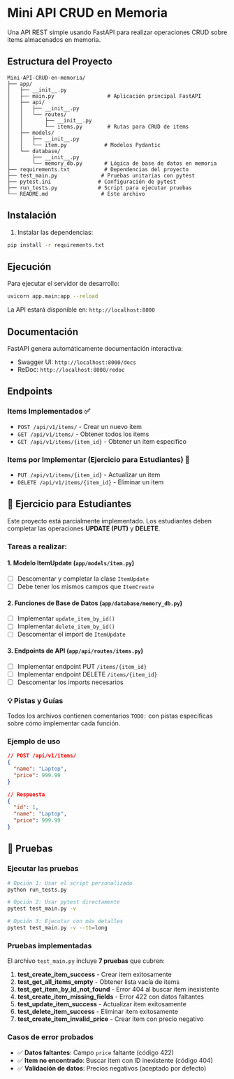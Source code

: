 # Mini API CRUD en Memoria

Una API REST simple usando FastAPI para realizar operaciones CRUD sobre items almacenados en memoria.

## Estructura del Proyecto

```
Mini-API-CRUD-en-memoria/
├── app/
│   ├── __init__.py
│   ├── main.py                 # Aplicación principal FastAPI
│   ├── api/
│   │   ├── __init__.py
│   │   └── routes/
│   │       ├── __init__.py
│   │       └── items.py        # Rutas para CRUD de items
│   ├── models/
│   │   ├── __init__.py
│   │   └── item.py            # Modelos Pydantic
│   └── database/
│       ├── __init__.py
│       └── memory_db.py       # Lógica de base de datos en memoria
├── requirements.txt           # Dependencias del proyecto
├── test_main.py              # Pruebas unitarias con pytest
├── pytest.ini               # Configuración de pytest
├── run_tests.py             # Script para ejecutar pruebas
└── README.md                 # Este archivo
```

## Instalación

1. Instalar las dependencias:
```bash
pip install -r requirements.txt
```

## Ejecución

Para ejecutar el servidor de desarrollo:

```bash
uvicorn app.main:app --reload
```

La API estará disponible en: `http://localhost:8000`

## Documentación

FastAPI genera automáticamente documentación interactiva:
- Swagger UI: `http://localhost:8000/docs`
- ReDoc: `http://localhost:8000/redoc`

## Endpoints

### Items Implementados ✅

- `POST /api/v1/items/` - Crear un nuevo item
- `GET /api/v1/items/` - Obtener todos los items
- `GET /api/v1/items/{item_id}` - Obtener un item específico

### Items por Implementar (Ejercicio para Estudiantes) 📝

- `PUT /api/v1/items/{item_id}` - Actualizar un item
- `DELETE /api/v1/items/{item_id}` - Eliminar un item

## 🎯 Ejercicio para Estudiantes

Este proyecto está parcialmente implementado. Los estudiantes deben completar las operaciones **UPDATE (PUT)** y **DELETE**.

### Tareas a realizar:

#### 1. Modelo ItemUpdate (`app/models/item.py`)
- [ ] Descomentar y completar la clase `ItemUpdate`
- [ ] Debe tener los mismos campos que `ItemCreate`

#### 2. Funciones de Base de Datos (`app/database/memory_db.py`)
- [ ] Implementar `update_item_by_id()`
- [ ] Implementar `delete_item_by_id()`
- [ ] Descomentar el import de `ItemUpdate`

#### 3. Endpoints de API (`app/api/routes/items.py`)
- [ ] Implementar endpoint PUT `/items/{item_id}`
- [ ] Implementar endpoint DELETE `/items/{item_id}`
- [ ] Descomentar los imports necesarios

### 💡 Pistas y Guías

Todos los archivos contienen comentarios `TODO:` con pistas específicas sobre cómo implementar cada función.

### Ejemplo de uso

```json
// POST /api/v1/items/
{
  "name": "Laptop",
  "price": 999.99
}

// Respuesta
{
  "id": 1,
  "name": "Laptop",
  "price": 999.99
}
```

## 🧪 Pruebas

### Ejecutar las pruebas

```bash
# Opción 1: Usar el script personalizado
python run_tests.py

# Opción 2: Usar pytest directamente
pytest test_main.py -v

# Opción 3: Ejecutar con más detalles
pytest test_main.py -v --tb=long
```

### Pruebas implementadas

El archivo `test_main.py` incluye **7 pruebas** que cubren:

1. **test_create_item_success** - Crear item exitosamente
2. **test_get_all_items_empty** - Obtener lista vacía de items
3. **test_get_item_by_id_not_found** - Error 404 al buscar item inexistente
4. **test_create_item_missing_fields** - Error 422 con datos faltantes
5. **test_update_item_success** - Actualizar item exitosamente
6. **test_delete_item_success** - Eliminar item exitosamente
7. **test_create_item_invalid_price** - Crear item con precio negativo

### Casos de error probados

- ✅ **Datos faltantes**: Campo `price` faltante (código 422)
- ✅ **Item no encontrado**: Buscar item con ID inexistente (código 404)
- ✅ **Validación de datos**: Precios negativos (aceptado por defecto) 